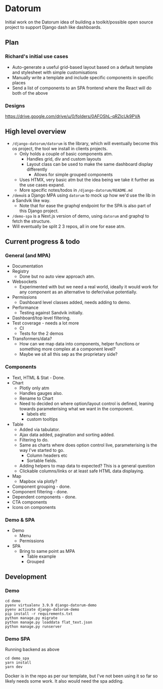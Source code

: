 # Datorum

Initial work on the Datorum idea of building a toolkit/possible open source project to support Django dash like dashboards. 

## Plan

### Richard's initial use cases 

- Auto-generate a useful grid-based layout based on a default template and stylesheet with simple customisations
- Manually write a template and include specific components in specific places
- Send a list of components to an SPA frontend where the React will do both of the above

### Designs 

https://drive.google.com/drive/u/0/folders/0AFOShL-qRZlcUk9PVA

## High level overview

- `/django-datorum/datorum` is the library, which will eventually become this os project, the tool we install in clients projects.
  - Only holds a couple of basic components atm.
    - Handles grid, div and custom layouts
    - Layout class can be used to make the same dashboard display differently
      - Allows for simple grouped components
  - Uses HTMX, very basic atm but the idea being we take it further as the use cases expand.
  - More specific notes/todos in `/django-datorum/README.md`
- `/demo`is a Django MPA using `datorum` to mock up how we'd use the lib in a Sandvik like way.
  - Note that for ease the graphql endpoint for the SPA is also part of this Django project.
- `/demo-spa` is a Next.js version of demo, using `datorum` and graphql to fetch the structure. 
- Will eventually be split 2 3 repos, all in one for ease atm.

## Current progress & todo 

### General (and MPA)

* Documentation 
* Registry 
  * Done but no auto view approach atm. 
* Websockets
  * Experimented with but we need a real world, ideally it would work for any component as an alternative to defer/value potentially. 
* Permissions 
  * Dashboard level classes added, needs adding to demo.
* Performance
  * Testing against Sandvik initially.
* Dashboard/top level filtering.   
* Test coverage - needs a lot more
  * CI
  * Tests for the 2 demos 
* Transformers/data?
  * How can we map data into components, helper functions or something more complex at a component level? 
  * Maybe we sit all this sep as the proprietary side? 


  
### Components

* Text, HTML & Stat - Done. 
* Chart
  * Plotly only atm
  * Handles gauges also.
  * Rename to Chart   
  * Need to decided on where option/layout control is defined, leaning towards parameterising what we want in the component.
    * labels etc 
    * custom tooltips
* Table
  * Added via tabulator. 
  * Ajax data added, pagination and sorting added. 
  * Filtering to do.
  * Same as charts where does option control live, parameterising is the way I've started to go.
    * Column headers etc 
    * Sortable fields. 
  * Adding helpers to map data to expected? This is a general question 
  * Clickable columns/links or at least safe HTML data displaying. 
* Map 
  * Mapbox via plotly? 
* Component grouping - done. 
* Component filtering - done. 
* Dependent components - done.
* CTA components
* Icons on components

### Demo & SPA

* Demo 
  * Menu 
  * Permissions 
* SPA 
  * Bring to same point as MPA 
    * Table example 
    * Grouped

## Development  

### Demo 

```
cd demo
pyenv virtualenv 3.9.9 django-datorum-demo
pyenv activate django-datorum-demo
pip install -r requirements.txt
python manage.py migrate
python manage.py loaddata flat_text.json
python manage.py runserver
```

### Demo  SPA

Running backend as above

```
cd demo_spa
yarn install
yarn dev
```

Docker is in the repo as per our template, but I've not been using it so far so likely needs some work. It also would need the spa adding. 
